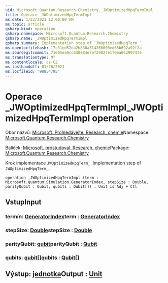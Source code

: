 ```yaml
---
uid: Microsoft.Quantum.Research.Chemistry._JWOptimizedHpqTermImpl
title: Operace _JWOptimizedHpqTermImpl
ms.date: 1/23/2021 12:00:00 AM
ms.topic: article
qsharp.kind: operation
qsharp.namespace: Microsoft.Quantum.Research.Chemistry
qsharp.name: _JWOptimizedHpqTermImpl
qsharp.summary: Implementation step of `JWOptimizedHpqTerm_`.
ms.openlocfilehash: 17c31ed52ea2b830a314266005ed65b692a92f2a
ms.sourcegitcommit: 71605ea9cc630e84e7ef29027e1f0ea06299747e
ms.translationtype: MT
ms.contentlocale: cs-CZ
ms.lasthandoff: 01/26/2021
ms.locfileid: "98854795"
---
```

# <a name="_jwoptimizedhpqtermimpl-operation"></a><span data-ttu-id="67d19-102">Operace _JWOptimizedHpqTermImpl</span><span class="sxs-lookup"><span data-stu-id="67d19-102">_JWOptimizedHpqTermImpl operation</span></span>

<span data-ttu-id="67d19-103">Obor názvů: [Microsoft. Prohledávejte. Research. chemie](xref:Microsoft.Quantum.Research.Chemistry)</span><span class="sxs-lookup"><span data-stu-id="67d19-103">Namespace: [Microsoft.Quantum.Research.Chemistry](xref:Microsoft.Quantum.Research.Chemistry)</span></span>

<span data-ttu-id="67d19-104">Balíček: [Microsoft. prostudoval. Research. chemie](https://nuget.org/packages/Microsoft.Quantum.Research.Chemistry)</span><span class="sxs-lookup"><span data-stu-id="67d19-104">Package: [Microsoft.Quantum.Research.Chemistry](https://nuget.org/packages/Microsoft.Quantum.Research.Chemistry)</span></span>


<span data-ttu-id="67d19-105">Krok implementace `JWOptimizedHpqTerm_` .</span><span class="sxs-lookup"><span data-stu-id="67d19-105">Implementation step of `JWOptimizedHpqTerm_`.</span></span>

```qsharp
operation _JWOptimizedHpqTermImpl (term : Microsoft.Quantum.Simulation.GeneratorIndex, stepSize : Double, parityQubit : Qubit, qubits : Qubit[]) : Unit is Adj + Ctl
```


## <a name="input"></a><span data-ttu-id="67d19-106">Vstup</span><span class="sxs-lookup"><span data-stu-id="67d19-106">Input</span></span>

### <a name="term--generatorindex"></a><span data-ttu-id="67d19-107">termín: [GeneratorIndex](xref:Microsoft.Quantum.Simulation.GeneratorIndex)</span><span class="sxs-lookup"><span data-stu-id="67d19-107">term : [GeneratorIndex](xref:Microsoft.Quantum.Simulation.GeneratorIndex)</span></span>




### <a name="stepsize--double"></a><span data-ttu-id="67d19-108">stepSize: [Double](xref:microsoft.quantum.lang-ref.double)</span><span class="sxs-lookup"><span data-stu-id="67d19-108">stepSize : [Double](xref:microsoft.quantum.lang-ref.double)</span></span>




### <a name="parityqubit--qubit"></a><span data-ttu-id="67d19-109">parityQubit: [qubit](xref:microsoft.quantum.lang-ref.qubit)</span><span class="sxs-lookup"><span data-stu-id="67d19-109">parityQubit : [Qubit](xref:microsoft.quantum.lang-ref.qubit)</span></span>




### <a name="qubits--qubit"></a><span data-ttu-id="67d19-110">qubits: [qubit](xref:microsoft.quantum.lang-ref.qubit)[]</span><span class="sxs-lookup"><span data-stu-id="67d19-110">qubits : [Qubit](xref:microsoft.quantum.lang-ref.qubit)[]</span></span>





## <a name="output--unit"></a><span data-ttu-id="67d19-111">Výstup: [jednotka](xref:microsoft.quantum.lang-ref.unit)</span><span class="sxs-lookup"><span data-stu-id="67d19-111">Output : [Unit](xref:microsoft.quantum.lang-ref.unit)</span></span>

